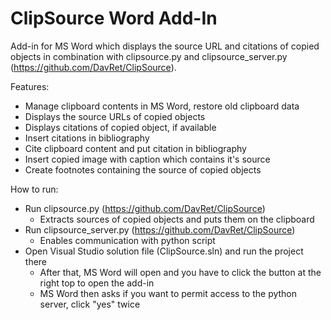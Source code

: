 # ClipSource Word Add-In
Add-in for MS Word which displays the source URL and citations of copied objects in combination with clipsource.py and clipsource_server.py (https://github.com/DavRet/ClipSource).

Features:
- Manage clipboard contents in MS Word, restore old clipboard data
- Displays the source URLs of copied objects
- Displays citations of copied object, if available
- Insert citations in bibliography
- Cite clipboard content and put citation in bibliography
- Insert copied image with caption which contains it's source
- Create footnotes containing the source of copied objects

How to run:
- Run clipsource.py (https://github.com/DavRet/ClipSource)
  - Extracts sources of copied objects and puts them on the clipboard
- Run clipsource_server.py (https://github.com/DavRet/ClipSource)
  - Enables communication with python script
- Open Visual Studio solution file (ClipSource.sln) and run the project there
  - After that, MS Word will open and you have to click the button at the right top to open the add-in
  - MS Word then asks if you want to permit access to the python server, click "yes" twice
